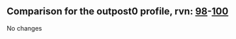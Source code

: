 ## Comparison for the outpost0 profile, rvn: [98](https://github.com/PRO100KatYT/FortniteProfileRevisions/tree/main/profiles/outpost0/98%20outpost0.json)-[100](https://github.com/PRO100KatYT/FortniteProfileRevisions/tree/main/profiles/outpost0/100%20outpost0.json)

No changes
